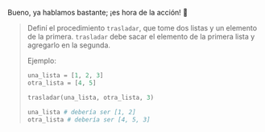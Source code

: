 Bueno, ya hablamos bastante; ¡es hora de la acción! :movie_camera:

> Definí el procedimiento `trasladar`, que tome dos listas y un elemento de la primera. `trasladar` debe sacar el elemento de la primera lista y agregarlo en la segunda.
>
> 
> Ejemplo:
>
>```python
> una_lista = [1, 2, 3]
> otra_lista = [4, 5]
>
> trasladar(una_lista, otra_lista, 3)
>
> una_lista # debería ser [1, 2]
> otra_lista # debería ser [4, 5, 3]
>```
